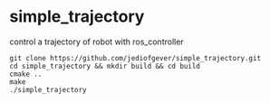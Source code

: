 # simple_trajectory
control a trajectory of robot with ros_controller

```
git clone https://github.com/jediofgever/simple_trajectory.git
cd simple_trajectory && mkdir build && cd build
cmake .. 
make
./simple_trajectory
```
